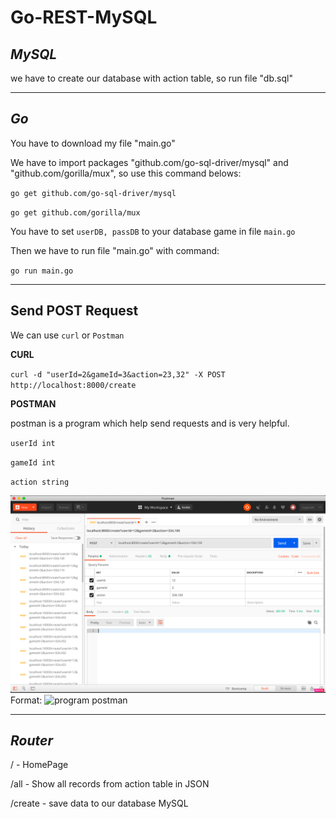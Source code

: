 # Go-REST-MySQL

## **_MySQL_**

we have to create our database with action table, so run file "db.sql"

---

## **_Go_**

You have to download my file "main.go"

We have to import packages "github.com/go-sql-driver/mysql" and "github.com/gorilla/mux", so use this command belows:

`go get github.com/go-sql-driver/mysql`

`go get github.com/gorilla/mux`

You have to set `userDB, passDB` to your database game in file `main.go`

Then we have to run file "main.go" with command:

`go run main.go`

---

## ****Send POST Request****

We can use `curl` or `Postman`

**CURL**

`curl -d "userId=2&gameId=3&action=23,32" -X POST http://localhost:8000/create`

**POSTMAN**

postman is a program which help send requests and is very helpful.

`userId int`

`gameId int`

`action string`

![postman](/image/postman.png)
Format: ![program postman](url)

---

## **_Router_**

/ - HomePage

/all - Show all records from action table in JSON

/create - save data to our database MySQL
